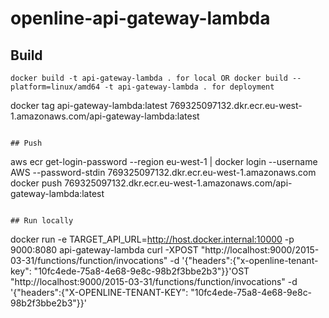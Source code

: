# openline-api-gateway-lambda

## Build
```
docker build -t api-gateway-lambda . for local OR docker build --platform=linux/amd64 -t api-gateway-lambda . for deployment
```
docker tag api-gateway-lambda:latest 769325097132.dkr.ecr.eu-west-1.amazonaws.com/api-gateway-lambda:latest
```

## Push
```
aws ecr get-login-password --region eu-west-1 | docker login --username AWS --password-stdin 769325097132.dkr.ecr.eu-west-1.amazonaws.com                
docker push 769325097132.dkr.ecr.eu-west-1.amazonaws.com/api-gateway-lambda:latest
```

## Run locally
```
docker run -e TARGET_API_URL=http://host.docker.internal:10000 -p 9000:8080 api-gateway-lambda
curl -XPOST "http://localhost:9000/2015-03-31/functions/function/invocations" -d '{"headers":{"x-openline-tenant-key": "10fc4ede-75a8-4e68-9e8c-98b2f3bbe2b3"}}'OST "http://localhost:9000/2015-03-31/functions/function/invocations" -d '{"headers":{"X-OPENLINE-TENANT-KEY": "10fc4ede-75a8-4e68-9e8c-98b2f3bbe2b3"}}'